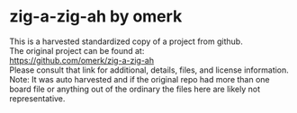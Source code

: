 
# zig-a-zig-ah by omerk  
This is a harvested standardized copy of a project from github.  
The original project can be found at:  
https://github.com/omerk/zig-a-zig-ah  
Please consult that link for additional, details, files, and license information.  
Note: It was auto harvested and if the original repo had more than one board file or anything out of the ordinary the files here are likely not representative.  
    